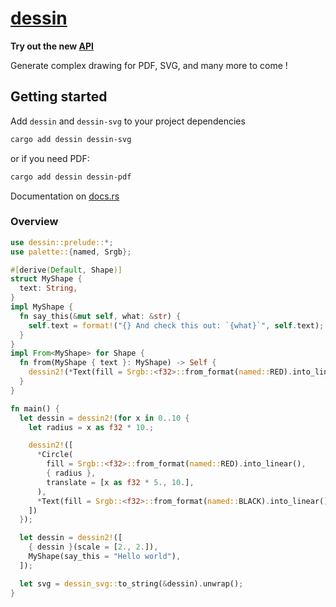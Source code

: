 # [dessin](https://docs.rs/dessin/)

**Try out the new [API](https://github.com/432-Technologies/dessin/tree/v0.8-pre)**

Generate complex drawing for PDF, SVG, and many more to come !

## Getting started

Add `dessin` and `dessin-svg` to your project dependencies

```bash
cargo add dessin dessin-svg
```

or if you need PDF:

```bash
cargo add dessin dessin-pdf
```

Documentation on [docs.rs](https://docs.rs/dessin/0.8.2-pre/)

### Overview

```rust
use dessin::prelude::*;
use palette::{named, Srgb};

#[derive(Default, Shape)]
struct MyShape {
  text: String,
}
impl MyShape {
  fn say_this(&mut self, what: &str) {
    self.text = format!("{} And check this out: `{what}`", self.text);
  }
}
impl From<MyShape> for Shape {
  fn from(MyShape { text }: MyShape) -> Self {
    dessin2!(*Text(fill = Srgb::<f32>::from_format(named::RED).into_linear(), { text })).into()
  }
}

fn main() {
  let dessin = dessin2!(for x in 0..10 {
    let radius = x as f32 * 10.;

    dessin2!([
      *Circle(
        fill = Srgb::<f32>::from_format(named::RED).into_linear(),
        { radius },
        translate = [x as f32 * 5., 10.],
      ),
      *Text(fill = Srgb::<f32>::from_format(named::BLACK).into_linear(), font_size = 10., text = "Hi !",),
    ])
  });

  let dessin = dessin2!([
    { dessin }(scale = [2., 2.]),
    MyShape(say_this = "Hello world"),
  ]);

  let svg = dessin_svg::to_string(&dessin).unwrap();
}

```
